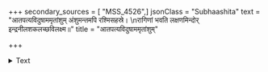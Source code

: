 +++
secondary_sources = [ "MSS_4526",]
jsonClass = "Subhaashita"
text = "आतपत्यविदुषाममृतांशुम् अंशुमन्तमपि रश्मिसहस्रे।  \nरागिणां भवति लक्षणमिन्दोर् इन्द्रनीलशकलच्छविलक्ष्म॥"
title = "आतपत्यविदुषाममृतांशुम्"

+++

<details><summary>Text</summary>

आतपत्यविदुषाममृतांशुम् अंशुमन्तमपि रश्मिसहस्रे।  
रागिणां भवति लक्षणमिन्दोर् इन्द्रनीलशकलच्छविलक्ष्म॥
</details>
